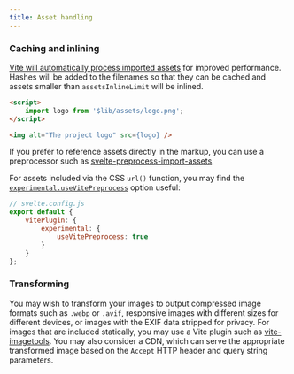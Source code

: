 ```yaml
---
title: Asset handling
---
```


### Caching and inlining

[Vite will automatically process imported assets](https://vitejs.dev/guide/assets.html) for improved performance. Hashes will be added to the filenames so that they can be cached and assets smaller than `assetsInlineLimit` will be inlined.

```html
<script>
	import logo from '$lib/assets/logo.png';
</script>

<img alt="The project logo" src={logo} />
```

If you prefer to reference assets directly in the markup, you can use a preprocessor such as [svelte-preprocess-import-assets](https://github.com/bluwy/svelte-preprocess-import-assets).

For assets included via the CSS `url()` function, you may find the [`experimental.useVitePreprocess`](https://github.com/sveltejs/vite-plugin-svelte/blob/main/docs/config.md#usevitepreprocess) option useful:

```js
// svelte.config.js
export default {
	vitePlugin: {
		experimental: {
			useVitePreprocess: true
		}
	}
};
```

### Transforming

You may wish to transform your images to output compressed image formats such as `.webp` or `.avif`, responsive images with different sizes for different devices, or images with the EXIF data stripped for privacy. For images that are included statically, you may use a Vite plugin such as [vite-imagetools](https://github.com/JonasKruckenberg/imagetools). You may also consider a CDN, which can serve the appropriate transformed image based on the `Accept` HTTP header and query string parameters.
